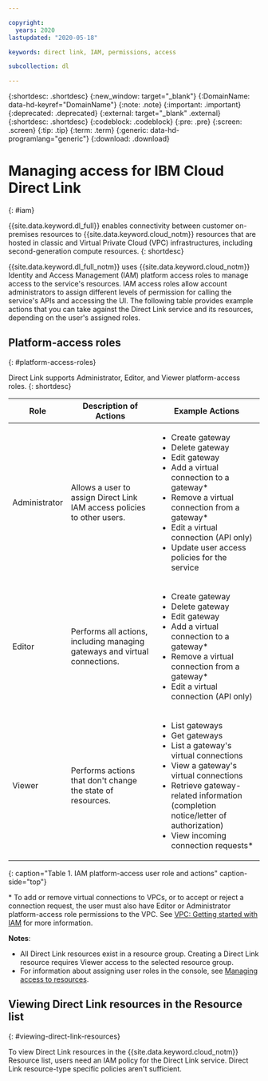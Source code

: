 ```yaml
---

copyright:
  years: 2020
lastupdated: "2020-05-18"

keywords: direct link, IAM, permissions, access

subcollection: dl

---
```


{:shortdesc: .shortdesc}
{:new_window: target="_blank"}
{:DomainName: data-hd-keyref="DomainName"}
{:note: .note}
{:important: .important}
{:deprecated: .deprecated}
{:external: target="_blank" .external}
{:shortdesc: .shortdesc}
{:codeblock: .codeblock}
{:pre: .pre}
{:screen: .screen}
{:tip: .tip}
{:term: .term}
{:generic: data-hd-programlang="generic"}
{:download: .download}

# Managing access for IBM Cloud Direct Link
{: #iam}

{{site.data.keyword.dl_full}} enables connectivity between customer on-premises resources to {{site.data.keyword.cloud_notm}} resources that are hosted in classic and Virtual Private Cloud (VPC) infrastructures, including second-generation compute resources.
{: shortdesc}

{{site.data.keyword.dl_full_notm}} uses {{site.data.keyword.cloud_notm}} Identity and Access Management (IAM) platform access roles to manage access to the service's resources. IAM access roles allow account administrators to assign different levels of permission for calling the service's APIs and accessing the UI. The following table provides example actions that you can take against the Direct Link service and its resources, depending on the user's assigned roles.

## Platform-access roles
{: #platform-access-roles}

Direct Link supports Administrator, Editor, and Viewer platform-access roles.
{: shortdesc}

| Role | Description of Actions | Example Actions |
|---|---|---|
| Administrator | Allows a user to assign Direct Link IAM access policies to other users. | <ul><li>Create gateway</li><li>Delete gateway</li><li>Edit gateway</li><li>Add a virtual connection to a gateway&ast;</li> <li>Remove a virtual connection from a gateway&ast;</li><li>Edit a virtual connection (API only)</li><li>Update user access policies for the service</li></ul> |         
| Editor | Performs all actions, including managing gateways and virtual connections. |<ul><li>Create gateway</li><li>Delete gateway</li><li>Edit gateway</li><li>Add a virtual connection to a gateway&ast;</li> <li>Remove a virtual connection from a gateway&ast;</li><li>Edit a virtual connection (API only)</li></ul> |   
| Viewer| Performs actions that don't change the state of resources. |<ul><li>List gateways</li><li>Get gateways</li><li>List a gateway's virtual connections</li><li>View a gateway's virtual connections</li><li>Retrieve gateway-related information (completion notice/letter of authorization)</li><li>View incoming connection requests&ast;</li></ul> |
{: caption="Table 1. IAM platform-access user role and actions" caption-side="top"}

&ast; To add or remove virtual connections to VPCs, or to accept or reject a connection request, the user must also have Editor or Administrator platform-access role permissions to the VPC. See [VPC: Getting started with IAM](/docs/vpc?topic=vpc-iam-getting-started) for more information.

**Notes**:

* All Direct Link resources exist in a resource group. Creating a Direct Link resource requires Viewer access to the selected resource group.
* For information about assigning user roles in the console, see [Managing access to resources](/docs/iam?topic=iam-iammanidaccser#iammanidaccser).

## Viewing Direct Link resources in the Resource list
{: #viewing-direct-link-resources}

To view Direct Link resources in the {{site.data.keyword.cloud_notm}} Resource list, users need an IAM policy for the Direct Link service. Direct Link resource-type specific policies aren't sufficient.
